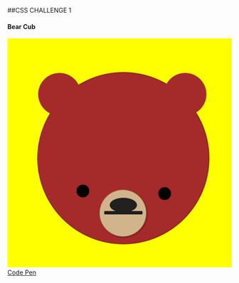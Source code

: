 ##CSS CHALLENGE 1
#### Bear Cub

![](./bear_finished.png)
[Code Pen](https://codepen.io/nellarro/full/QdpeOW/)
